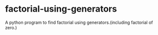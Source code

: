 # factorial-using-generators
A python program to find factorial using generators.(including factorial of zero.)
